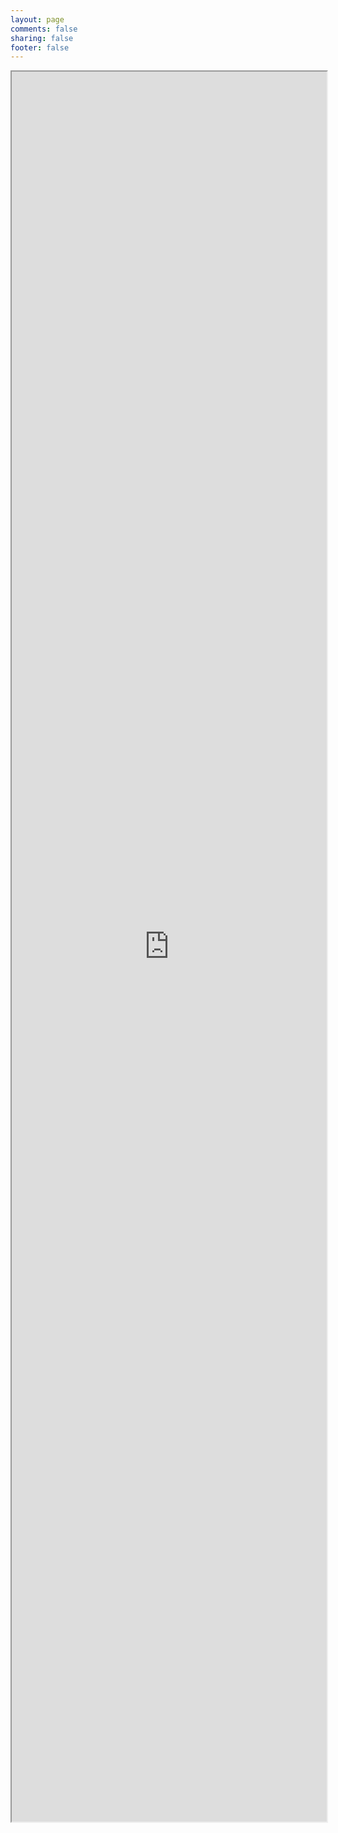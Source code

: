 ```yaml
---
layout: page
comments: false
sharing: false
footer: false
---
```


<iframe src="http://careers.stackoverflow.com/sebastienlachance" style="width:100%; height:2800px" >
</iframe>

